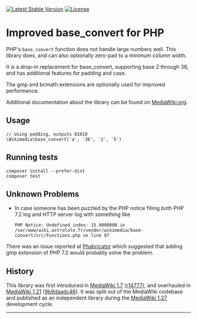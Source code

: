 [![Latest Stable Version]](https://packagist.org/packages/wikimedia/base-convert) [![License]](https://packagist.org/packages/wikimedia/base-convert)

Improved base_convert for PHP
=============================

PHP's `base_convert` function does not handle large numbers well. This
library does, and can also optionally zero-pad to a minimum column width.

It is a drop-in replacement for base_convert, supporting base 2 through 36,
and has additional features for padding and case.

The gmp and bcmath extensions are optionally used for improved performance.

Additional documentation about the library can be found on
[MediaWiki.org](https://www.mediawiki.org/wiki/base_convert).


Usage
-----

    // Using padding, outputs 01010
    \Wikimedia\base_convert('a', '36', '2', '5')


Running tests
-------------

    composer install --prefer-dist
    composer test


Unknown Problems
----------------

- In case someone has been puzzled by the PHP notice filling both PHP 7.2 log and HTTP server log with something like
    
    `PHP Notice: Undefined index: 15.0000000 in /var/www/wiki.astrololo.fr/vendor/wikimedia/base-convert/src/Functions.php on line 87`
    
There was an issue reported at [Phabricator](https://phabricator.wikimedia.org/T194052) which suggested that adding gmp extension of PHP 7.2 would probably solve the problem.

History
-------

This library was first introduced in [MediaWiki 1.7][] ([r14777][]),
and overhauled in [MediaWiki 1.21][] ([9b9daadc46][]). It was split
out of the MediaWiki codebase and published as an independent library
during the [MediaWiki 1.27][] development cycle.


---
[MediaWiki 1.7]: https://www.mediawiki.org/wiki/MediaWiki_1.7
[r14777]: https://www.mediawiki.org/wiki/Special:Code/MediaWiki/14777
[MediaWiki 1.21]: https://www.mediawiki.org/wiki/MediaWiki_1.21
[9b9daadc46]: https://gerrit.wikimedia.org/r/40552
[MediaWiki 1.27]: https://www.mediawiki.org/wiki/MediaWiki_1.27
[Latest Stable Version]: https://poser.pugx.org/wikimedia/base-convert/v/stable.svg
[License]: https://poser.pugx.org/wikimedia/base-convert/license.svg
